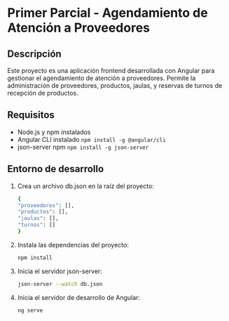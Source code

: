 # Primer Parcial - Agendamiento de Atención a Proveedores

## Descripción

Este proyecto es una aplicación frontend desarrollada con Angular para gestionar el agendamiento de atención a proveedores. Permite la administración de proveedores, productos, jaulas, y reservas de turnos de recepción de productos.

## Requisitos

- Node.js y npm instalados
- Angular CLI instalado `npm install -g @angular/cli`
- json-server npm `npm install -g json-server`

## Entorno de desarrollo

1. Crea un archivo db.json en la raíz del proyecto:

   ```bash
   {
   "proveedores": [],
   "productos": [],
   "jaulas": [],
   "turnos": []
   }
   ```

2. Instala las dependencias del proyecto:

   ```bash
   npm install
   ```

3. Inicia el servidor json-server:

   ```bash
   json-server --watch db.json
   ```

4. Inicia el servidor de desarrollo de Angular:

   ```bash
   ng serve
   ```

